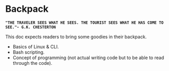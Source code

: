 # Backpack

**`"THE TRAVELER SEES WHAT HE SEES. THE TOURIST SEES WHAT HE HAS COME TO SEE."- G.K. CHESTERTON`**

This doc expects readers to bring some goodies in their backpack.

* Basics of Linux & CLI.
* Bash scripting.
* Concept of programming \(not actual writing code but to be able to read through the code\).



